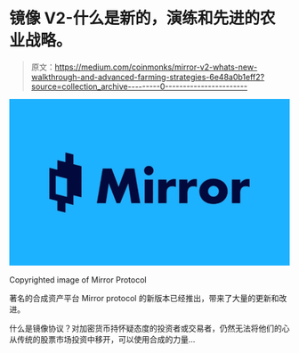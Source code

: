 # 镜像 V2-什么是新的，演练和先进的农业战略。

> 原文：<https://medium.com/coinmonks/mirror-v2-whats-new-walkthrough-and-advanced-farming-strategies-6e48a0b1eff2?source=collection_archive---------0----------------------->

![](img/779feac6674be6d971d3e9aa98d3f85b.png)

Copyrighted image of Mirror Protocol

著名的合成资产平台 Mirror protocol 的新版本已经推出，带来了大量的更新和改进。

什么是镜像协议？对加密货币持怀疑态度的投资者或交易者，仍然无法将他们的心从传统的股票市场投资中移开，可以使用合成的力量…